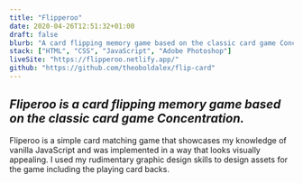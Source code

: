 ```yaml
---
title: "Flipperoo"
date: 2020-04-26T12:51:32+01:00
draft: false
blurb: "A card flipping memory game based on the classic card game Concentration."
stack: ["HTML", "CSS", "JavaScript", "Adobe Photoshop"]
liveSite: "https://flipperoo.netlify.app/"
github: "https://github.com/theoboldalex/flip-card"
---
```


## _Fliperoo is a card flipping memory game based on the classic card game Concentration._

Fliperoo is a simple card matching game that showcases my knowledge of vanilla JavaScript and was implemented in a way that looks visually appealing. I used my rudimentary graphic design skills to design assets for the game including the playing card backs.
